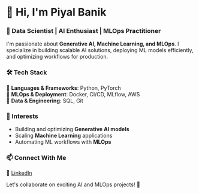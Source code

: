 # 👋 Hi, I'm Piyal Banik

### 🚀 Data Scientist | AI Enthusiast | MLOps Practitioner  

I'm passionate about **Generative AI, Machine Learning, and MLOps**. I specialize in building scalable AI solutions, deploying ML models efficiently, and optimizing workflows for production.  

### 🛠️ Tech Stack  
🔹 **Languages & Frameworks**: Python, PyTorch  
🔹 **MLOps & Deployment**: Docker, CI/CD, MLflow, AWS  
🔹 **Data & Engineering**: SQL, Git  

### 📌 Interests  
- Building and optimizing **Generative AI models**  
- Scaling **Machine Learning** applications  
- Automating ML workflows with **MLOps**  

### 📫 Connect With Me  
🔗 [LinkedIn](https://www.linkedin.com/in/piyalbanik/) 

Let's collaborate on exciting AI and MLOps projects! 🚀



